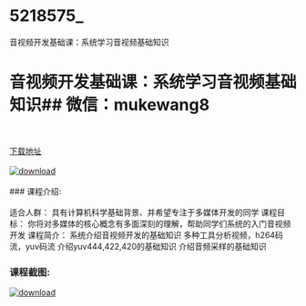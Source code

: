 # 5218575_
音视频开发基础课：系统学习音视频基础知识
# 音视频开发基础课：系统学习音视频基础知识## 微信：mukewang8
<br/></br>[下载地址](http://www.36tz.cn/article/5218575 "下载地址")
<br/></br>[![download](http://36tz.cn/muke_img/2021_02_1-75-300x185.png "下载地址")](http://www.36tz.cn/article/5218575 "下载地址")
<br/></br>### 课程介绍:<br/></br>适合人群：
具有计算机科学基础背景、并希望专注于多媒体开发的同学
课程目标：
你将对多媒体的核心概念有多面深刻的理解，帮助同学们系统的入门音视频开发
课程简介：
系统介绍音视频开发的基础知识
多种工具分析视频，h264码流，yuv码流
介绍yuv444,422,420的基础知识
介绍音频采样的基础知识

### 课程截图:
[![download](http://36tz.cn/muke_img/2021_02_2-79.png "下载地址")](http://www.36tz.cn/article/5218575 "下载地址")
